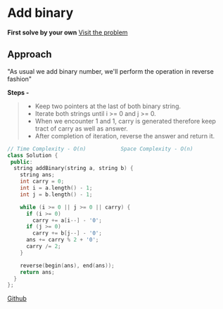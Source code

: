 # Add binary

**First solve by your own** [Visit the problem](https://leetcode.com/problems/add-binary/)

## Approach

"As usual we add binary number, we'll perform the operation in reverse fashion"

**Steps -**
> - Keep two pointers at the last of both binary string.
> - Iterate both strings until i >= 0 and j >= 0.
> - When we encounter 1 and 1, carry is generated therefore keep tract of carry as well as answer.
> - After completion of iteration, reverse the answer and return it.

```cpp
// Time Complexity - O(n)           Space Complexity - O(n)
class Solution {
 public:
  string addBinary(string a, string b) {
    string ans;
    int carry = 0;
    int i = a.length() - 1;
    int j = b.length() - 1;

    while (i >= 0 || j >= 0 || carry) {
      if (i >= 0)
        carry += a[i--] - '0';
      if (j >= 0)
        carry += b[j--] - '0';
      ans += carry % 2 + '0';
      carry /= 2;
    }

    reverse(begin(ans), end(ans));
    return ans;
  }
};
```

[Github](https://github.com/Hg03/Grind75)
